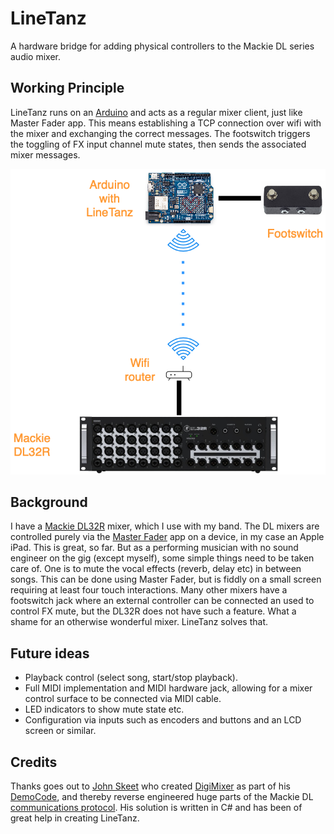# LineTanz

A hardware bridge for adding physical controllers to the Mackie DL series audio mixer.

## Working Principle

LineTanz runs on an [Arduino](https://www.arduino.cc) and acts as a regular mixer client, just like Master Fader app. This means establishing a TCP connection over wifi with the mixer and exchanging the correct messages. The footswitch triggers the toggling of FX input channel mute states, then sends the associated mixer messages.

![image](./LineTanzPrinciple.png)

## Background

I have a [Mackie DL32R](https://mackie.com/intl/products/mixers/dl-series) mixer, which I use with my band. The DL mixers are controlled purely via the [Master Fader](https://www.google.com/search?client=safari&rls=en&q=mackie+master+fader+app&ie=UTF-8&oe=UTF-8) app on a device, in my case an Apple iPad. This is great, so far. But as a performing musician with no sound engineer on the gig (except myself), some simple things need to be taken care of. One is to mute the vocal effects (reverb, delay etc) in between songs. This can be done using Master Fader, but is fiddly on a small screen requiring at least four touch interactions. Many other mixers have a footswitch jack where an external controller can be connected an used to control FX mute, but the DL32R does not have such a feature. What a shame for an otherwise wonderful mixer. LineTanz solves that.

## Future ideas

- Playback control (select song, start/stop playback).
- Full MIDI implementation and MIDI hardware jack, allowing for a mixer control surface to be connected via MIDI cable.
- LED indicators to show mute state etc.
- Configuration via inputs such as encoders and buttons and an LCD screen or similar.

## Credits

Thanks goes out to [John Skeet](https://github.com/jskeet) who created [DigiMixer](https://github.com/jskeet/DemoCode/tree/main/DigiMixer) as part of his [DemoCode](https://github.com/jskeet/DemoCode/tree/main), and thereby reverse engineered huge parts of the Mackie DL [communications protocol](https://github.com/jskeet/DemoCode/blob/main/DigiMixer/Protocols/mackie.md). His solution is written in C# and has been of great help in creating LineTanz.